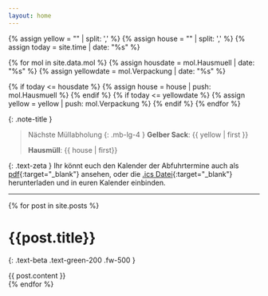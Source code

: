 ```yaml
---
layout: home
---
```


{% assign yellow = "" | split: ',' %}
{% assign house = "" | split: ',' %}
{% assign today = site.time | date: "%s" %}

{% for mol in site.data.mol %}
  {% assign housdate =  mol.Hausmuell | date: "%s" %}
  {% assign yellowdate =  mol.Verpackung | date: "%s" %}

  {% if today <= housdate %}
    {% assign house = house | push: mol.Hausmuell %}
  {% endif %}
  {% if today <= yellowdate %}
    {% assign yellow = yellow | push: mol.Verpackung %}
  {% endif %}
{% endfor %}

{: .note-title }
> Nächste Müllabholung
> {: .mb-lg-4 }
> **Gelber Sack**: {{ yellow | first }}
>
> **Hausmüll**: {{ house | first}}

{: .text-zeta }
Ihr könnt euch den Kalender der Abfuhrtermine auch als [pdf](https://api.abfall.io/?key=efb75cbd1f08fae1d4e47ae72a85c655&mode=export&idhousenumber=5659&wastetypes=18,48,295&timeperiod=20240101-20241231&showinactive=false&type=pdf){:target="_blank"} ansehen,
oder die [.ics Datei](https://api.abfall.io/?key=efb75cbd1f08fae1d4e47ae72a85c655&mode=export&idhousenumber=5659&wastetypes=18,48,295&timeperiod=20240101-20241231&showinactive=false&type=ics){:target="_blank"} herunterladen und in euren Kalender einbinden.

---

{% for post in site.posts %}
# {{post.title}}
{: .text-beta .text-green-200 .fw-500 }
<!-- <time datetime="{{ post.date | date: "%Y-%m-%d" }}">{{ post.date | date: '%d.%m.%Y' }}</time> -->
{{ post.content }}
<br>
{% endfor %}
